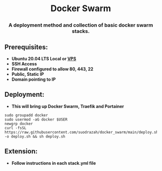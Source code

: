 # <p align="center">Docker Swarm</p>
### <p align="center">A deployment method and collection of basic docker swarm stacks.</p>

## Prerequisites:
* **Ubuntu 20.04 LTS Local or [VPS](https://ca.ovh.com/au/order/vps/)**
* **SSH Access**
* **Firewall configured to allow 80, 443, 22**
* **Public, Static IP**
* **Domain pointing to IP**

## Deployment:
* **This will bring up Docker Swarm, Traefik and Portainer**
```
sudo groupadd docker
sudo usermod -aG docker $USER
newgrp docker
curl -fsSL https://raw.githubusercontent.com/suodrazah/docker_swarm/main/deploy.sh -o deploy.sh && sh deploy.sh
```

## Extension:
* **Follow instructions in each stack.yml file**
